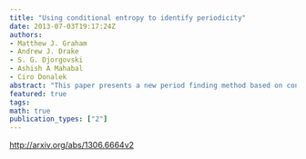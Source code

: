 ```yaml
---
title: "Using conditional entropy to identify periodicity"
date: 2013-07-03T19:17:24Z
authors:
- Matthew J. Graham
- Andrew J. Drake
- S. G. Djorgovski
- Ashish A Mahabal
- Ciro Donalek
abstract: "This paper presents a new period finding method based on conditional entropy that is both efficient and accurate. We demonstrate its applicability on simulated and real data. We find that it has comparable performance to other information-based techniques with simulated data but is superior with real data, both for finding periods and just identifying periodic behaviour. In particular, it is robust against common aliasing issues found with other period-finding algorithms."
featured: true
tags:
math: true
publication_types: ["2"]
---
```

http://arxiv.org/abs/1306.6664v2
